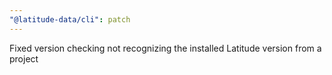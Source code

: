 ```yaml
---
"@latitude-data/cli": patch
---
```


Fixed version checking not recognizing the installed Latitude version from a project
